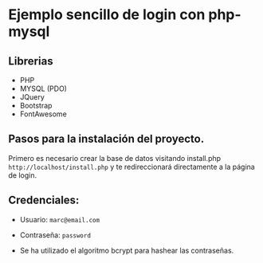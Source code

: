 # Ejemplo sencillo de login con php-mysql

## Librerias
  - PHP
  - MYSQL (PDO)
  - JQuery
  - Bootstrap
  - FontAwesome
  
## Pasos para la instalación del proyecto.

Primero es necesario crear la base de datos visitando install.php
`http://localhost/install.php` y te redireccionará directamente a la página de login.

## Credenciales:
- Usuario: `marc@email.com`
- Contraseña: `password`

- Se ha utilizado el algoritmo bcrypt para hashear las contraseñas.


